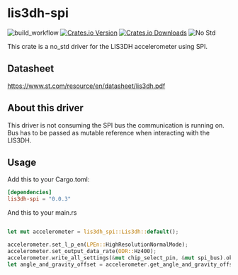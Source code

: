 # lis3dh-spi
![build_workflow](https://github.com/robhany/lis3dh-spi/actions/workflows/rust.yml/badge.svg)
[![Crates.io Version][crates-io-badge]][crates-io]
[![Crates.io Downloads][crates-io-download-badge]][crates-io-download]
![No Std][no-std-badge]


This crate is a no_std driver for the LIS3DH accelerometer using SPI.

## Datasheet

https://www.st.com/resource/en/datasheet/lis3dh.pdf


## About this driver
This driver is not consuming the SPI bus the communication is running on.
Bus has to be passed as mutable reference when interacting with the LIS3DH.  
## Usage
Add this to your Cargo.toml:

```toml
[dependencies]
lis3dh-spi = "0.0.3"
```

And this to your main.rs

```rust

let mut accelerometer = lis3dh_spi::Lis3dh::default();

accelerometer.set_l_p_en(LPEn::HighResolutionNormalMode);
accelerometer.set_output_data_rate(ODR::Hz400);
accelerometer.write_all_settings(&mut chip_select_pin, &mut spi_bus).ok();
let angle_and_gravity_offset = accelerometer.get_angle_and_gravity_offset(&mut chip_select_pin, &mut spi_bus).ok();

```

<!-- Badges -->
[crates-io]: https://crates.io/crates/lis3dh-spi
[crates-io-badge]: https://img.shields.io/crates/v/lis3dh-spi.svg?maxAge=3600
[crates-io-download]: https://crates.io/crates/lis3dh-spi
[crates-io-download-badge]: https://img.shields.io/crates/d/lis3dh-spi.svg?maxAge=3600
[no-std-badge]: https://img.shields.io/badge/no__std-yes-blue

